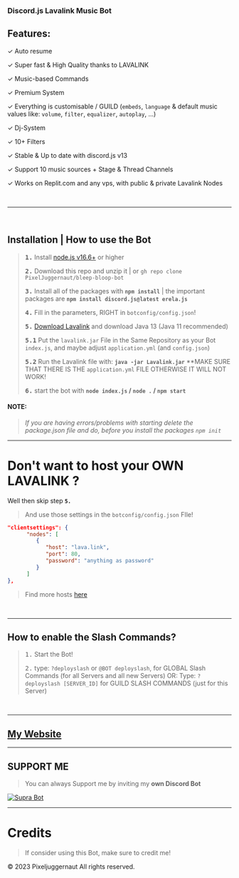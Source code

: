 ### Discord.js Lavalink Music Bot

## Features:
✓ Auto resume

✓ Super fast & High Quality thanks to LAVALINK

✓ Music-based Commands

✓ Premium System 

✓ Everything is customisable / GUILD (`embeds`, `language` & default music values like: `volume`, `filter`, `equalizer`, `autoplay`, ...)

✓ Dj-System

✓ 10+ Filters

✓ Stable & Up to date with discord.js v13

✓ Support 10 music sources + Stage & Thread Channels

✓ Works on Replit.com and any vps, with public & private Lavalink Nodes

<br/>

***

<br/>

## Installation | How to use the Bot

> **<kbd>1.</kbd>** Install [node.js v16.6+](https://nodejs.org/en) or higher
> 
> **<kbd>2.</kbd>** Download this repo and unzip it | or `gh repo clone PixelJuggernaut/bleep-bloop-bot`
> 
> **<kbd>3.</kbd>** Install all of the packages with **`npm install`** | the important packages are   **`npm install discord.js@latest erela.js`**
> 
> **<kbd>4.</kbd>** Fill in the parameters, RIGHT in `botconfig/config.json`!
> 
> **<kbd>5.</kbd>** [Download Lavalink](https://github.com/freyacodes/Lavalink/releases/download/3.4/Lavalink.jar) and download Java 13 (Java 11 recommended)
> 
> **<kbd>5.1</kbd>** Put the `lavalink.jar` File in the Same Repository as your Bot `index.js`, and maybe adjust `application.yml` (and `config.json`) 
> 
> **<kbd>5.2</kbd>** Run the Lavalink file with: **`java -jar Lavalink.jar`**
> **MAKE SURE THAT THERE IS THE `application.yml` FILE OTHERWISE IT WILL NOT WORK!
> 
> **<kbd>6.</kbd>** start the bot with **`node index.js` / `node .` / `npm start`**

#### **NOTE:**
> *If you are having errors/problems with starting delete the package.json file and do, before you install the packages `npm init`*

***

# Don't want to host your OWN **LAVALINK** ?

Well then skip step **` 5. `**

> And use those settings in the `botconfig/config.json` FIle!

```json
"clientsettings": {
      "nodes": [
         {
            "host": "lava.link",
            "port": 80,
            "password": "anything as password"
         }
      ]
},
```
> Find more hosts [here](https://lavalink.darrennathanael.com/#how2host)

<br/>

***

## How to enable the Slash Commands?

> <kbd>1.</kbd> Start the Bot!
> 
> <kbd>2.</kbd> type: `?deployslash` or `@BOT deployslash`, for GLOBAL Slash Commands (for all Servers and all new Servers)
> OR: Type: `?deployslash [SERVER_ID]` for GUILD SLASH COMMANDS (just for this Server)

<br/>

***

## [My Website](https://pixeljuggernaut.vercel.app/)

***

## SUPPORT ME

> You can always Support me by inviting  my **own Discord Bot**

[![Supra Bot](https://cdn.discordapp.com/avatars/915323367177982012/67c91c85c3c1e92f4c58f2ba35a65aa0.png?size=256)](https://discord.com/api/oauth2/authorize?client_id=915323367177982012&scope=bot+applications.commands&permissions=1374891928950)

***

# Credits

> If consider using this Bot, make sure to credit me!

© 2023 Pixeljuggernaut All rights reserved.
